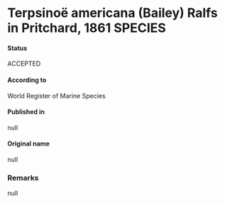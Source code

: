 Terpsinoë americana (Bailey) Ralfs in Pritchard, 1861 SPECIES
=======

#### Status
ACCEPTED

#### According to
World Register of Marine Species

#### Published in
null

#### Original name
null

### Remarks
null